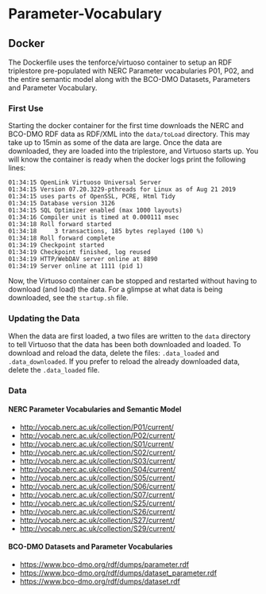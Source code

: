 # Parameter-Vocabulary

## Docker

The Dockerfile uses the tenforce/virtuoso container to setup an RDF triplestore pre-populated with NERC Parameter vocabularies P01, P02, and the entire semantic model along with the BCO-DMO Datasets, Parameters and Parameter Vocabulary.

### First Use

Starting the docker container for the first time downloads the NERC and BCO-DMO RDF data as RDF/XML into the `data/toLoad` directory. This may take up to 15min as some of the data are large. Once the data are downloaded, they are loaded into the triplestore, and Virtuoso starts up. You will know the container is ready when the docker logs print the following lines:

```
01:34:15 OpenLink Virtuoso Universal Server
01:34:15 Version 07.20.3229-pthreads for Linux as of Aug 21 2019
01:34:15 uses parts of OpenSSL, PCRE, Html Tidy
01:34:15 Database version 3126
01:34:15 SQL Optimizer enabled (max 1000 layouts)
01:34:16 Compiler unit is timed at 0.000111 msec
01:34:18 Roll forward started
01:34:18     3 transactions, 185 bytes replayed (100 %)
01:34:18 Roll forward complete
01:34:19 Checkpoint started
01:34:19 Checkpoint finished, log reused
01:34:19 HTTP/WebDAV server online at 8890
01:34:19 Server online at 1111 (pid 1)
```
Now, the Virtuoso container can be stopped and restarted without having to download (and load) the data. For a glimpse at what data is being downloaded, see the `startup.sh` file. 

### Updating the Data

When the data are first loaded, a two files are written to the `data` directory to tell Virtuoso that the data has been both downloaded and loaded. To download and reload the data, delete the files: `.data_loaded` and `.data_downloaded`. If you prefer to reload the already downloaded data, delete the `.data_loaded` file.

### Data

#### NERC Parameter Vocabularies and Semantic Model
* http://vocab.nerc.ac.uk/collection/P01/current/
* http://vocab.nerc.ac.uk/collection/P02/current/
* http://vocab.nerc.ac.uk/collection/S01/current/
* http://vocab.nerc.ac.uk/collection/S02/current/
* http://vocab.nerc.ac.uk/collection/S03/current/
* http://vocab.nerc.ac.uk/collection/S04/current/
* http://vocab.nerc.ac.uk/collection/S05/current/
* http://vocab.nerc.ac.uk/collection/S06/current/
* http://vocab.nerc.ac.uk/collection/S07/current/
* http://vocab.nerc.ac.uk/collection/S25/current/
* http://vocab.nerc.ac.uk/collection/S26/current/
* http://vocab.nerc.ac.uk/collection/S27/current/
* http://vocab.nerc.ac.uk/collection/S29/current/

#### BCO-DMO Datasets and Parameter Vocabularies
* https://www.bco-dmo.org/rdf/dumps/parameter.rdf
* https://www.bco-dmo.org/rdf/dumps/dataset_parameter.rdf
* https://www.bco-dmo.org/rdf/dumps/dataset.rdf
